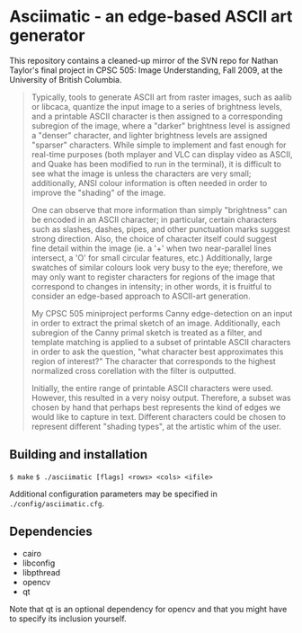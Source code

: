 Asciimatic - an edge-based ASCII art generator
============

This repository contains a cleaned-up mirror of the SVN repo for Nathan 
Taylor's final project in CPSC 505: Image Understanding, Fall 2009, at the 
University of British Columbia.

>Typically, tools to generate ASCII art from raster images, such as aalib or libcaca, quantize the input image to a series of brightness levels, and a printable ASCII character is then assigned to a corresponding subregion of the image, where a "darker" brightness level is assigned a "denser" character, and lighter brightness levels are assigned "sparser" characters. While simple to implement and fast enough for real-time purposes (both mplayer and VLC can display video as ASCII, and Quake has been modified to run in the terminal), it is difficult to see what the image is unless the characters are very small; additionally, ANSI colour information is often needed in order to improve the "shading" of the image.
>
>One can observe that more information than simply "brightness" can be encoded in an ASCII character; in particular, certain characters such as slashes, dashes, pipes, and other punctuation marks suggest strong direction. Also, the choice of character itself could suggest fine detail within the image (ie. a '+' when two near-parallel lines intersect, a 'O' for small circular features, etc.) Additionally, large swatches of similar colours look very busy to the eye; therefore, we may only want to register characters for regions of the image that correspond to changes in intensity; in other words, it is fruitful to consider an edge-based approach to ASCII-art generation.
>
>My CPSC 505 miniproject performs Canny edge-detection on an input in order to extract the primal sketch of an image. Additionally, each subregion of the Canny primal sketch is treated as a filter, and template matching is applied to a subset of printable ASCII characters in order to ask the question, "what character best approximates this region of interest?" The character that corresponds to the highest normalized cross corellation with the filter is outputted.
>
>Initially, the entire range of printable ASCII characters were used. However, this resulted in a very noisy output. Therefore, a subset was chosen by hand that perhaps best represents the kind of edges we would like to capture in text. Different characters could be chosen to represent different "shading types", at the artistic whim of the user.

Building and installation
-------------------------

`$ make`
`$ ./asciimatic [flags] <rows> <cols> <ifile>`

Additional configuration parameters may be specified in `./config/asciimatic.cfg`.

Dependencies
------------

* cairo
* libconfig
* libpthread
* opencv
* qt

Note that qt is an optional dependency for opencv and that you might have to specify its inclusion yourself.
